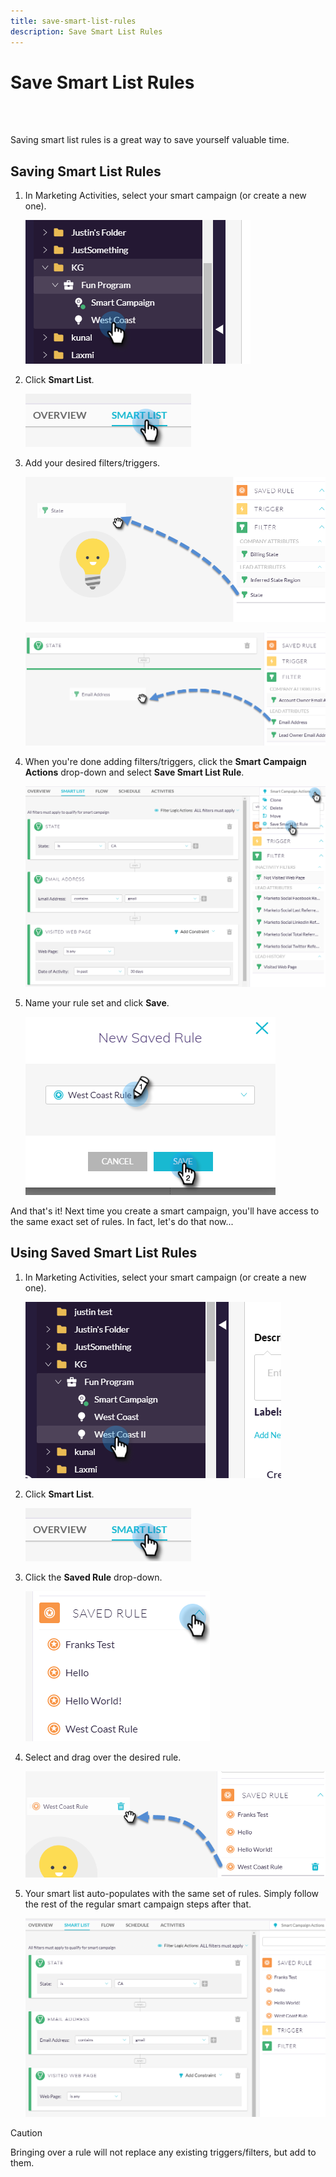 ```yaml
---
title: save-smart-list-rules
description: Save Smart List Rules
---
```


# Save Smart List Rules
<br>&nbsp;

Saving smart list rules is a great way to save yourself valuable time.

## Saving Smart List Rules

1. In Marketing Activities, select your smart campaign (or create a new one).

   ![Image One](/help/sky/assets/smart-lists-and-static-lists/save-smart-list-rules/save-smart-list-rules-1.png)

1. Click **Smart List**.

   ![Image Two](/help/sky/assets/smart-lists-and-static-lists/save-smart-list-rules/save-smart-list-rules-2.png)

1. Add your desired filters/triggers.

   ![Image Three](/help/sky/assets/smart-lists-and-static-lists/save-smart-list-rules/save-smart-list-rules-3.png)

   ![Image Four](/help/sky/assets/smart-lists-and-static-lists/save-smart-list-rules/save-smart-list-rules-4.png)

1. When you're done adding filters/triggers, click the **Smart Campaign Actions** drop-down and select **Save Smart List Rule**.

   ![Image Five](/help/sky/assets/smart-lists-and-static-lists/save-smart-list-rules/save-smart-list-rules-5.png)

1. Name your rule set and click **Save**.

   ![Image Six](/help/sky/assets/smart-lists-and-static-lists/save-smart-list-rules/save-smart-list-rules-6.png)

And that's it! Next time you create a smart campaign, you'll have access to the same exact set of rules. In fact, let's do that now...

## Using Saved Smart List Rules

1. In Marketing Activities, select your smart campaign (or create a new one).

   ![Image Seven](/help/sky/assets/smart-lists-and-static-lists/save-smart-list-rules/save-smart-list-rules-7.png)

1. Click **Smart List**.

   ![Image Eight](/help/sky/assets/smart-lists-and-static-lists/save-smart-list-rules/save-smart-list-rules-8.png)

1. Click the **Saved Rule** drop-down.

   ![Image Nine](/help/sky/assets/smart-lists-and-static-lists/save-smart-list-rules/save-smart-list-rules-9.png)

1. Select and drag over the desired rule.

   ![Image Ten](/help/sky/assets/smart-lists-and-static-lists/save-smart-list-rules/save-smart-list-rules-10.png)

1. Your smart list auto-populates with the same set of rules. Simply follow the rest of the regular smart campaign steps after that.

   ![Image Eleven](/help/sky/assets/smart-lists-and-static-lists/save-smart-list-rules/save-smart-list-rules-11.png)

>[!CAUTION]
>
>Bringing over a rule will not replace any existing triggers/filters, but add to them.

